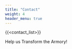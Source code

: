 ```yaml
---
title: "Contact"
weight: 4
header_menu: true
---
```


{{<contact_list>}}

Help us Transform the Armory!
